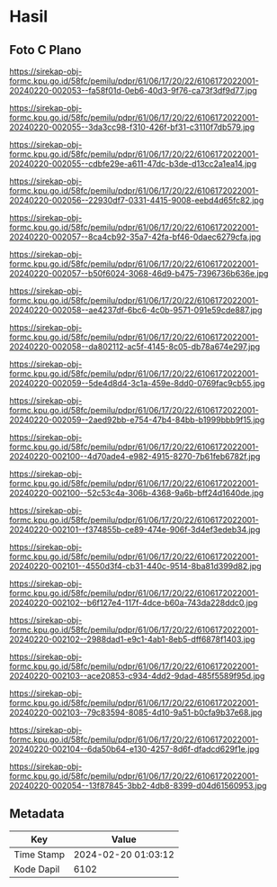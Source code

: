# Hasil

## Foto C Plano

https://sirekap-obj-formc.kpu.go.id/58fc/pemilu/pdpr/61/06/17/20/22/6106172022001-20240220-002053--fa58f01d-0eb6-40d3-9f76-ca73f3df9d77.jpg

https://sirekap-obj-formc.kpu.go.id/58fc/pemilu/pdpr/61/06/17/20/22/6106172022001-20240220-002055--3da3cc98-f310-426f-bf31-c3110f7db579.jpg

https://sirekap-obj-formc.kpu.go.id/58fc/pemilu/pdpr/61/06/17/20/22/6106172022001-20240220-002055--cdbfe29e-a611-47dc-b3de-d13cc2a1ea14.jpg

https://sirekap-obj-formc.kpu.go.id/58fc/pemilu/pdpr/61/06/17/20/22/6106172022001-20240220-002056--22930df7-0331-4415-9008-eebd4d65fc82.jpg

https://sirekap-obj-formc.kpu.go.id/58fc/pemilu/pdpr/61/06/17/20/22/6106172022001-20240220-002057--8ca4cb92-35a7-42fa-bf46-0daec6279cfa.jpg

https://sirekap-obj-formc.kpu.go.id/58fc/pemilu/pdpr/61/06/17/20/22/6106172022001-20240220-002057--b50f6024-3068-46d9-b475-7396736b636e.jpg

https://sirekap-obj-formc.kpu.go.id/58fc/pemilu/pdpr/61/06/17/20/22/6106172022001-20240220-002058--ae4237df-6bc6-4c0b-9571-091e59cde887.jpg

https://sirekap-obj-formc.kpu.go.id/58fc/pemilu/pdpr/61/06/17/20/22/6106172022001-20240220-002058--da802112-ac5f-4145-8c05-db78a674e297.jpg

https://sirekap-obj-formc.kpu.go.id/58fc/pemilu/pdpr/61/06/17/20/22/6106172022001-20240220-002059--5de4d8d4-3c1a-459e-8dd0-0769fac9cb55.jpg

https://sirekap-obj-formc.kpu.go.id/58fc/pemilu/pdpr/61/06/17/20/22/6106172022001-20240220-002059--2aed92bb-e754-47b4-84bb-b1999bbb9f15.jpg

https://sirekap-obj-formc.kpu.go.id/58fc/pemilu/pdpr/61/06/17/20/22/6106172022001-20240220-002100--4d70ade4-e982-4915-8270-7b61feb6782f.jpg

https://sirekap-obj-formc.kpu.go.id/58fc/pemilu/pdpr/61/06/17/20/22/6106172022001-20240220-002100--52c53c4a-306b-4368-9a6b-bff24d1640de.jpg

https://sirekap-obj-formc.kpu.go.id/58fc/pemilu/pdpr/61/06/17/20/22/6106172022001-20240220-002101--f374855b-ce89-474e-906f-3d4ef3edeb34.jpg

https://sirekap-obj-formc.kpu.go.id/58fc/pemilu/pdpr/61/06/17/20/22/6106172022001-20240220-002101--4550d3f4-cb31-440c-9514-8ba81d399d82.jpg

https://sirekap-obj-formc.kpu.go.id/58fc/pemilu/pdpr/61/06/17/20/22/6106172022001-20240220-002102--b6f127e4-117f-4dce-b60a-743da228ddc0.jpg

https://sirekap-obj-formc.kpu.go.id/58fc/pemilu/pdpr/61/06/17/20/22/6106172022001-20240220-002102--2988dad1-e9c1-4ab1-8eb5-dff6878f1403.jpg

https://sirekap-obj-formc.kpu.go.id/58fc/pemilu/pdpr/61/06/17/20/22/6106172022001-20240220-002103--ace20853-c934-4dd2-9dad-485f5589f95d.jpg

https://sirekap-obj-formc.kpu.go.id/58fc/pemilu/pdpr/61/06/17/20/22/6106172022001-20240220-002103--79c83594-8085-4d10-9a51-b0cfa9b37e68.jpg

https://sirekap-obj-formc.kpu.go.id/58fc/pemilu/pdpr/61/06/17/20/22/6106172022001-20240220-002104--6da50b64-e130-4257-8d6f-dfadcd629f1e.jpg

https://sirekap-obj-formc.kpu.go.id/58fc/pemilu/pdpr/61/06/17/20/22/6106172022001-20240220-002054--13f87845-3bb2-4db8-8399-d04d61560953.jpg


## Metadata

| Key        | Value               |
| ---------- | ------------------- |
| Time Stamp | 2024-02-20 01:03:12 |
| Kode Dapil | 6102                |



